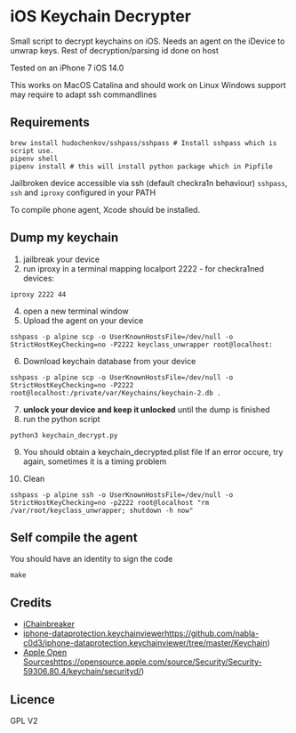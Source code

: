 # iOS Keychain Decrypter 
Small script to decrypt keychains on iOS.
Needs an agent on the iDevice to unwrap keys. Rest of decryption/parsing id done on host

Tested on an iPhone 7 iOS 14.0 

This works on MacOS Catalina and should work on Linux
Windows support may require to adapt ssh commandlines

## Requirements
```
brew install hudochenkov/sshpass/sshpass # Install sshpass which is script use.
pipenv shell
pipenv install # this will install python package which in Pipfile
```
Jailbroken device accessible via ssh (default checkra1n behaviour)
`sshpass`, `ssh` and `iproxy` configured in your PATH

To compile phone agent, Xcode should be installed.

## Dump my keychain
1. jailbreak your device 
2. run iproxy in a terminal mapping localport 2222 - for checkra1ned devices:
```
iproxy 2222 44
```
4. open a new terminal window
5. Upload the agent on your device
```
sshpass -p alpine scp -o UserKnownHostsFile=/dev/null -o StrictHostKeyChecking=no -P2222 keyclass_unwrapper root@localhost:
```
6. Download keychain database from your device
```
sshpass -p alpine scp -o UserKnownHostsFile=/dev/null -o StrictHostKeyChecking=no -P2222 root@localhost:/private/var/Keychains/keychain-2.db .
```
7. **unlock your device and keep it unlocked** until the dump is finished
8. run the python script
```
python3 keychain_decrypt.py
```
9. You should obtain a keychain_decrypted.plist file
If an error occure, try again, sometimes it is a timing problem

10. Clean
```
sshpass -p alpine ssh -o UserKnownHostsFile=/dev/null -o StrictHostKeyChecking=no -p2222 root@localhost "rm /var/root/keyclass_unwrapper; shutdown -h now"
```

## Self compile the agent
You should have an identity to sign the code
```
make
```

## Credits
- [iChainbreaker](https://github.com/n0fate/iChainbreaker)
- [iphone-dataprotection.keychainviewer]( )https://github.com/nabla-c0d3/iphone-dataprotection.keychainviewer/tree/master/Keychain)
- [Apple Open Sources]( )https://opensource.apple.com/source/Security/Security-59306.80.4/keychain/securityd/)

## Licence
GPL V2

